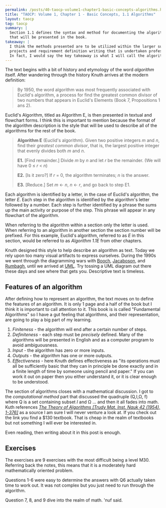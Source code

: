 ```yaml
---
permalink: /posts/40-taocp-volume1-chapter1-basic-concepts-algorithms.html
title: "TAOCP: Volume 1, Chapter 1 - Basic Concepts, 1.1 Algorithms"
layout: taocp
tag: taocp
summary: |
  Section 1.1 defines the syntax and method for documenting the algorithms
  that will be presented in the book.
takeaway: |
  I think the methods presented are to be utilized within the larger suite of
  projects and requirement definition writing that is undertaken professionally.
  In fact, I would say the key takeaway is what I will call the algorithm syntax.
---
```


The text begins with a bit of history and etymology of the word *algorithm* itself. After wandering through the history Knuth arrives at the modern definition:

> By 1950, the word algorithm was most frequently associated with Euclid's algorithm, a process for find the greatest common divisor of two numbers that appears in Euclid's Elements (Book 7, Propositions 1 ans 2).

Euclid's Algorithm, titled as Algorithm E, is then presented in textual and flowchart forms. I think this is important to mention because the format of the algorithm description is the style that will be used to describe all of the algorithms for the rest of the book.

> **Algorithm E** (Euclid's algorithm). Given two positive integers *m* and *n*, find their *greatest common divisor*, that is, the largest positive integer that evenly divides both *m* and *n*.
>
> **E1.** [Find remainder.] Divide *m* by *n* and let *r* be the remainder. (We will have 0 &le; *r* < *n*)
>
> **E2.** [Is it zero?] If *r* = 0, the algorithm terminates; *n* is the answer.
>
> **E3.** [Reduce.] Set *m* &larr; *n*, *n* &larr; *r*, and go back to step E1.

Each algorithm is identified by a letter, in the case of Euclid's algorithm, the letter *E*. Each step in the algorithm is identified by the algorithm's letter followed by a number. Each step is further identified by a phrase the sums up the main activity or purpose of the step. This phrase will appear in any flowchart of the algorithm.

When referring to the algorithm within a section only the letter is used. When referring to an algorithm in another section the section number will be prefixed. For this example, Euclid's algorithm, referred to as *E* in this section, would be referred to as *Algorithm 1.1E* from other chapters. 

Knuth designed this style to help describe an algorithm as text. Today we rely upon too many visual artifacts to express ourselves. During the 1990s we went through the diagramming wars with [Booch][booch], [Jacaboson][jacobson], and [Rumbagh][rumbaugh], until we arrived at [UML][uml]. Try tossing a UML diagram out there these days and see where that gets you. Descriptive text is timeless.

## Features of an algorithm

After defining how to represent an algorithm, the text moves on to define the features of an algorithm. It is only 1 page and a half of the book but I think it is important to call attention to it. This book is is called "Fundamental Algorithms" so I have a gut feeling that algorithms, and their representation, are going to play a big part of my learning.

1. *Finiteness* - the algorithm will end after a certain number of steps.
2. *Definiteness* - each step must be *precisely* defined. Many of the algorithms will be presented in English and as a computer program to avoid ambiguousness.
3. *Input* - the algorithm has zero or more inputs.
4. *Outputs* - the algorithm has one or more outputs.
5. *Effectiveness* - here Knuth defines effectiveness as "its operations must all be sufficiently basic that they can in principle be done exactly and in a finite length of time by someone using pencil and paper." If you can work it out on paper then you either understand it, or it is clear enough to be understood. 

The section of algorithms closes with a mathematical discussion. I got  to the *computational method* part that discussed the quadruple (Q,I,&#937;, f) where Q is a set containing subset *I* and &#937; ... and then it all fades into math. Kuth references [*The Theory of Algorithms [Trudy Mat. Inst. Nauk 42 (1954), 1-376]*][ttoa] as a source I am sure I will never venture a look at. If you check out the link you find a $130 textbook. That is cheap in the realm of textbooks but not something I will ever be interested in.

Even reading, then writing about it in this post is enough. 

## Exercises

The exercises are 9 exercises with the most difficult being a level M30. Referring back the notes, this means that it is a moderately hard mathematically oriented problem. 

Questions 1-6 were easy to determine the answers with Q6 actually taken time to work out. It was not complex but you just need to run through the algorithm. 

Question 7, 8, and 9 dive into the realm of math. 'nuf said.

[notes]:/posts/35-taocp-volume-1-notes-on-the-exercises.html	"TAOCP: Volume 1, Notes on the exercises"
[booch]:https://en.wikipedia.org/wiki/Grady_Booch	"Grady Booch"
[jacobson]: https://en.wikipedia.org/wiki/Ivar_Jacobson	"Ivar Jacobson"
[rumbaugh]:https://en.wikipedia.org/wiki/James_Rumbaugh	"James Rumbaugh"
[uml]:https://www.uml.org/	"Unified Modeling Language"
[yourdon]:https://en.wikipedia.org/wiki/Edward_Yourdon	"Edward Youdon"
[mso]:https://www.amazon.com/Mainstream-Objects-Analysis-Approach-Computing/dp/0132091569	"Mainstream Objects: An Analysis and Design Approach for Business"

[ttoa]:https://www.amazon.com/Theory-Algorithms-Mathematics-its-Applications/dp/9027727732

